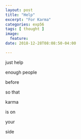 ```yaml
---
layout: post
title: "Help"
excerpt: "For Karma"
categories: exp56
tags: [ thought ]
image:
  feature:
date: 2018-12-28T08:08:50-04:00

---
```


just help

enough people

before

so that

karma

is on

your

side
